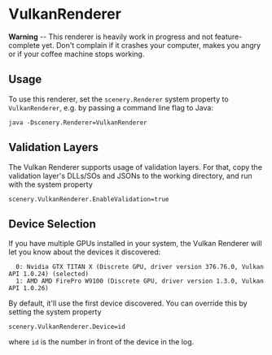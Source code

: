 # VulkanRenderer

**Warning** -- This renderer is heavily work in progress and not feature-complete yet. Don't complain if it crashes your computer, makes you angry or if your coffee machine stops working.

## Usage

To use this renderer, set the `scenery.Renderer` system property  to `VulkanRenderer`, e.g. by passing a command line flag to Java:
```
java -Dscenery.Renderer=VulkanRenderer
```


## Validation Layers

The Vulkan Renderer supports usage of validation layers. For that, copy the validation layer's DLLs/SOs and JSONs to the working directory, and run with the system property 
```
scenery.VulkanRenderer.EnableValidation=true
```

## Device Selection

If you have multiple GPUs installed in your system, the Vulkan Renderer will let you know about the devices it discovered:

```
  0: Nvidia GTX TITAN X (Discrete GPU, driver version 376.76.0, Vulkan API 1.0.24) (selected)
  1: AMD AMD FirePro W9100 (Discrete GPU, driver version 1.3.0, Vulkan API 1.0.26) 
``` 

By default, it'll use the first device discovered. You can override this by setting the system property

```
scenery.VulkanRenderer.Device=id
```
where `id` is the number in front of the device in the log.